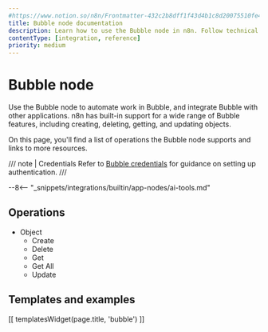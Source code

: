```yaml
---
#https://www.notion.so/n8n/Frontmatter-432c2b8dff1f43d4b1c8d20075510fe4
title: Bubble node documentation
description: Learn how to use the Bubble node in n8n. Follow technical documentation to integrate Bubble node into your workflows.
contentType: [integration, reference]
priority: medium
---
```


# Bubble node

Use the Bubble node to automate work in Bubble, and integrate Bubble with other applications. n8n has built-in support for a wide range of Bubble features, including creating, deleting, getting, and updating objects.

On this page, you'll find a list of operations the Bubble node supports and links to more resources.

/// note | Credentials
Refer to [Bubble credentials](/integrations/builtin/credentials/bubble.md) for guidance on setting up authentication. 
///

--8<-- "_snippets/integrations/builtin/app-nodes/ai-tools.md"

## Operations

* Object
    * Create
    * Delete
    * Get
    * Get All
    * Update

## Templates and examples

<!-- see https://www.notion.so/n8n/Pull-in-templates-for-the-integrations-pages-37c716837b804d30a33b47475f6e3780 -->
[[ templatesWidget(page.title, 'bubble') ]]

